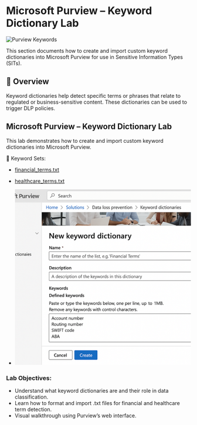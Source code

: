# Microsoft Purview – Keyword Dictionary Lab

![Purview Keywords](https://img.shields.io/badge/Microsoft%20Purview-Keyword%20Dictionary-blueviolet?style=flat-square&logo=microsoft)

This section documents how to create and import custom keyword dictionaries into Microsoft Purview for use in Sensitive Information Types (SITs).

## 📘 Overview

Keyword dictionaries help detect specific terms or phrases that relate to regulated or business-sensitive content. These dictionaries can be used to trigger DLP policies.

## Microsoft Purview – Keyword Dictionary Lab

This lab demonstrates how to create and import custom keyword dictionaries into Microsoft Purview.

📄 Keyword Sets:
- [financial_terms.txt](./financial_terms.txt)
- [healthcare_terms.txt](./healthcare_terms.txt)

- ![Import Guide](./Keyword_Dictionary_Import_Guide.png)

### Lab Objectives:
- Understand what keyword dictionaries are and their role in data classification.
- Learn how to format and import .txt files for financial and healthcare term detection.
- Visual walkthrough using Purview’s web interface.


